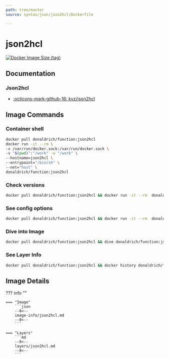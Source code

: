 ```yaml
---
path: tree/master
source: syntax/json/json2hcl/Dockerfile

---
```


# json2hcl

[![Docker Image Size (tag)](https://img.shields.io/docker/image-size/donaldrich/function/json2hcl?color=blue&label=donaldrich/function:json2hcl&logo=docker&style=flat-square)](https://hub.docker.com/r/donaldrich/function/json2hcl)

## Documentation

### Json2hcl

* [:octicons-mark-github-16: kvz/json2hcl](https://github.com/kvz/json2hcl)

## Image Commands

### Container shell

```sh
docker pull donaldrich/function:json2hcl
docker run -it --rm \
-v /var/run/docker.sock:/var/run/docker.sock \
-v "$(pwd)":"/work" -w "/work" \
--hostname=json2hcl \
--entrypoint="/bin/sh" \
--net="host" \
donaldrich/function:json2hcl
```

### Check versions

```sh
docker pull donaldrich/function:json2hcl && docker run -it --rm  donaldrich/function:json2hcl validate
```

### See config options

```sh
docker pull donaldrich/function:json2hcl && docker run -it --rm  donaldrich/function:json2hcl help
```

### Dive into Image

```sh
docker pull donaldrich/function:json2hcl && dive donaldrich/function:json2hcl
```

### See Layer Info

```sh
docker pull donaldrich/function:json2hcl && docker history donaldrich/function:json2hcl
```

## Image Details

??? info ""

    === "Image"
        ```json
        --8<--
        image-info/json2hcl.md
        --8<--
        ```

    === "Layers"
        ```md
        --8<--
        layers/json2hcl.md
        --8<--
        ```
